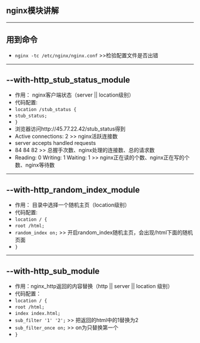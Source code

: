 ﻿## nginx模块讲解 ##
----------
## 用到命令 ##
 - `nginx -tc /etc/nginx/nginx.conf` >>检验配置文件是否出错

 ----------
## --with-http_stub_status_module ##
 - 作用： nginx客户端状态（server || location级别）
 - 代码配置:
 - `location /stub_status {`
 - `stub_status;`
 - `}`
 - 浏览器访问http://45.77.22.42/stub_status得到
 - Active connections: 2 >> nginx活跃连接数
 - server accepts handled requests
 - 84 84 82  >> 总握手次数、nginx处理的连接数、总的请求数
 - Reading: 0 Writing: 1 Waiting: 1 >> nginx正在读的个数、nginx正在写的个数、nginx等待数
  
----------
## --with-http_random_index_module ##
 - 作用： 目录中选择一个随机主页（location级别）
 - 代码配置:
 - `location / {`
 -  `root /html;`
 -	`random_index on;` >> 开启random_index随机主页，会出现/html下面的随机页面
 - `}`
 
----------
## --with-http_sub_module ##
 - 作用：nginx_http返回的内容替换（http || server || location 级别）
 - 代码配置：
 - `location / {`
 -  `root /html;`
 -	`index index.html;`
 -	`sub_filter '1' '2';` >> 把返回的html中的1替换为2
 -	`sub_filter_once on;` >> on为只替换第一个
 - `}`
